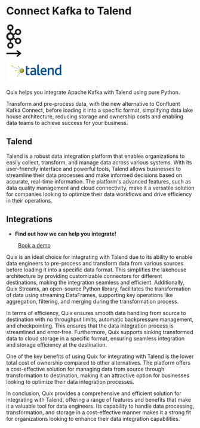 # Connect Kafka to Talend

<div class="connect-images cards blog-grid-card" markdown>
<div>
<img src="../images/kafka_logo.png" width="40px" />
</div>
<div>
<img src="../images/arrow.svg" width="40px" />
</div>
<div>
<img src="./images/talend_1.jpg" />
</div>
</div>

Quix helps you integrate Apache Kafka with Talend using pure Python.

Transform and pre-process data, with the new alternative to Confluent Kafka Connect, before loading it into a specific format, simplifying data lake house architecture, reducing storage and ownership costs and enabling data teams to achieve success for your business.

## Talend

Talend is a robust data integration platform that enables organizations to easily collect, transform, and manage data across various systems. With its user-friendly interface and powerful tools, Talend allows businesses to streamline their data processes and make informed decisions based on accurate, real-time information. The platform's advanced features, such as data quality management and cloud connectivity, make it a versatile solution for companies looking to optimize their data workflows and drive efficiency in their operations.

## Integrations

<div class="grid cards" markdown>

- __Find out how we can help you integrate!__

    <a class="md-button md-button--primary" href="https://quix.io/book-a-demo" target="_blank" style="margin:.5rem;">Book a demo</a>

</div>


Quix is an ideal choice for integrating with Talend due to its ability to enable data engineers to pre-process and transform data from various sources before loading it into a specific data format. This simplifies the lakehouse architecture by providing customizable connectors for different destinations, making the integration seamless and efficient. Additionally, Quix Streams, an open-source Python library, facilitates the transformation of data using streaming DataFrames, supporting key operations like aggregation, filtering, and merging during the transformation process.

In terms of efficiency, Quix ensures smooth data handling from source to destination with no throughput limits, automatic backpressure management, and checkpointing. This ensures that the data integration process is streamlined and error-free. Furthermore, Quix supports sinking transformed data to cloud storage in a specific format, ensuring seamless integration and storage efficiency at the destination.

One of the key benefits of using Quix for integrating with Talend is the lower total cost of ownership compared to other alternatives. The platform offers a cost-effective solution for managing data from source through transformation to destination, making it an attractive option for businesses looking to optimize their data integration processes.

In conclusion, Quix provides a comprehensive and efficient solution for integrating with Talend, offering a range of features and benefits that make it a valuable tool for data engineers. Its capability to handle data processing, transformation, and storage in a cost-effective manner makes it a strong fit for organizations looking to enhance their data integration capabilities.

